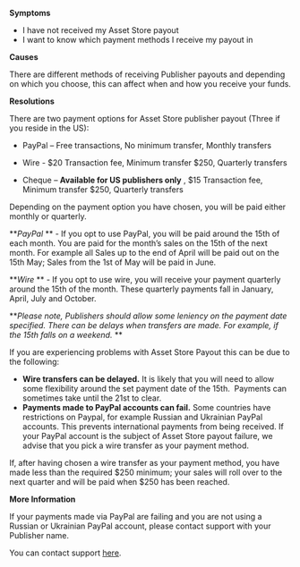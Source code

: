 
        

<span class="wysiwyg-underline">**Symptoms** </span>

*   <span>I have not received my Asset Store payout</span>
*   <span>I want to know which payment methods I receive my payout in</span>

<span class="wysiwyg-underline">**Causes** </span>

There are different methods of receiving Publisher payouts and depending on which you choose, this can affect when and how you receive your funds.

<span class="wysiwyg-underline">**Resolutions** </span>

<span>There are two payment options for Asset Store publisher payout (Three if you reside in the US):</span>

*   <span>PayPal</span><span> – Free transactions, No minimum transfer, Monthly transfers</span>

*   <span>Wire</span><span> - \$20 Transaction fee, Minimum transfer \$250, Quarterly transfers</span>

*   <span>Cheque</span><span> – </span>**Available for US publishers only** <span>, \$15 Transaction fee, Minimum transfer \$250, Quarterly transfers</span>

<span>Depending on the payment option you have chosen, you will be paid either monthly or quarterly.</span>

***PayPal* ** <span> - If you opt to use PayPal, you will be paid around the 15</span><span>th</span><span> of each month. You are paid for the month’s sales on the 15</span><span>th</span><span> of the next month. For example all Sales up to the end of April will be paid out on the 15th May; Sales from the 1st of May will be paid in June.  
</span>

***Wire* ** <span> - If you opt to use wire, you will receive your payment quarterly around the 15</span><span>th</span><span> of the month. These quarterly payments fall in January, April, July and October.</span>

***Please note, Publishers should allow some leniency on the payment date specified. There can be delays when transfers are made. For example, if the 15th falls on a weekend.* ** 

<span>If you are experiencing problems with Asset Store Payout this can be due to the following:</span>

*   **Wire transfers can be delayed.**  It is likely that you will need to allow some flexibility around the set payment date of the 15th.  Payments can sometimes take until the 21st to clear.
*   **Payments made to PayPal accounts can fail.**  Some countries have restrictions on Paypal, for example Russian and Ukrainian PayPal accounts. This prevents international payments from being received. If your PayPal account is the subject of Asset Store payout failure, we advise that you pick a wire transfer as your payment method.

<span>If, after having chosen a wire transfer as your payment method, you have made less than the required \$250 minimum; your sales will roll over to the next quarter and will be paid when \$250 has been reached.</span>

<span class="wysiwyg-underline">**More Information** </span>

If your payments made via PayPal are failing and you are not using a Russian or Ukrainian PayPal account, please contact support with your Publisher name.

You can contact support [here](/hc/en-us/requests/new).

      